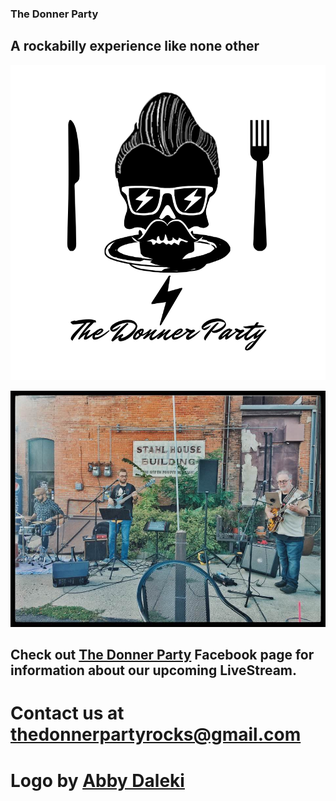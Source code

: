 ### The Donner Party
## A rockabilly experience like none other
![Donner Party](abbydonnerlogo.png)

![WineCafe](winecafe.jpg)

<!--## We'll be appearing at The Wine Cafe in Mankato, MN from 6-8:30 pm on Saturday, September 19, 2020.-->

<!--## Come see us at [Music on the Steps](https://statestreetnewulm.org/music-on-the-steps/) in New Ulm, MN on October 3rd.-->

## Check out [The Donner Party](https://www.facebook.com/events/395461224752694/) Facebook page for information about our upcoming LiveStream.

# Contact us at <thedonnerpartyrocks@gmail.com>
# Logo by [Abby Daleki](www.abbydaleki.com>)

<!--
## Welcome to GitHub Pages

You can use the [editor on GitHub](https://github.com/thedonnerpartyrocks/thedonnerpartyrocks.github.io/edit/master/README.md) to maintain and preview the content for your website in Markdown files.

Whenever you commit to this repository, GitHub Pages will run [Jekyll](https://jekyllrb.com/) to rebuild the pages in your site, from the content in your Markdown files.

### Markdown

Markdown is a lightweight and easy-to-use syntax for styling your writing. It includes conventions for

```markdown
Syntax highlighted code block

# Header 1
## Header 2
### Header 3

- Bulleted
- List

1. Numbered
2. List

**Bold** and _Italic_ and `Code` text

[Link](url) and ![Image](src)
```

For more details see [GitHub Flavored Markdown](https://guides.github.com/features/mastering-markdown/).

### Jekyll Themes

Your Pages site will use the layout and styles from the Jekyll theme you have selected in your [repository settings](https://github.com/thedonnerpartyrocks/thedonnerpartyrocks.github.io/settings). The name of this theme is saved in the Jekyll `_config.yml` configuration file.

### Support or Contact

Having trouble with Pages? Check out our [documentation](https://help.github.com/categories/github-pages-basics/) or [contact support](https://github.com/contact) and we’ll help you sort it out.

-->
